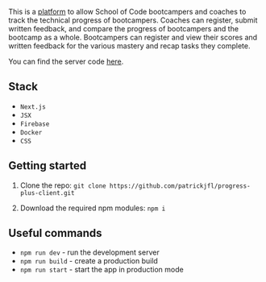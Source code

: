 This is a [platform](http://3.250.192.68:3000/) to allow School of Code bootcampers and coaches to track the technical progress of bootcampers.  Coaches can register, submit written feedback, and compare the progress of bootcampers and the bootcamp as a whole.  Bootcampers can register and view their scores and written feedback for the various mastery and recap tasks they complete.

You can find the server code [here](https://github.com/patrickjfl/progress-plus-server).

## Stack

- `Next.js`
- `JSX`
- `Firebase`
- `Docker`
- `CSS`


## Getting started

1. Clone the repo: `git clone https://github.com/patrickjfl/progress-plus-client.git`

2. Download the required npm modules: `npm i`

## Useful commands

- `npm run dev` - run the development server
- `npm run build` - create a production build
- `npm run start` - start the app in production mode
